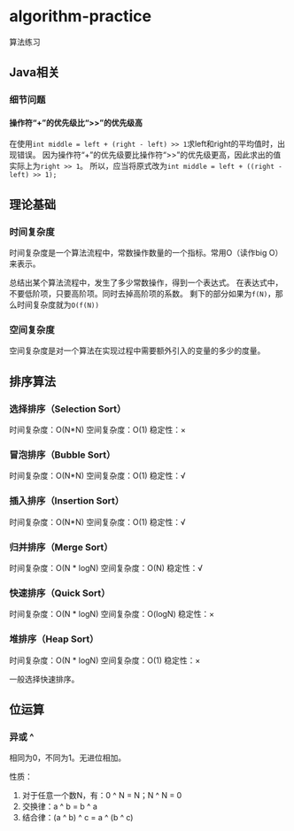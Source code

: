 # algorithm-practice
算法练习



## Java相关
### 细节问题
#### 操作符“+”的优先级比“>>”的优先级高
在使用`int middle = left + (right - left) >> 1`求left和right的平均值时，出现错误。
因为操作符“+”的优先级要比操作符“>>”的优先级更高，因此求出的值实际上为`right >> 1`。
所以，应当将原式改为`int middle = left + ((right - left) >> 1);`



## 理论基础
### 时间复杂度
时间复杂度是一个算法流程中，常数操作数量的一个指标。常用O（读作big O）来表示。

总结出某个算法流程中，发生了多少常数操作，得到一个表达式。
在表达式中，不要低阶项，只要高阶项。同时去掉高阶项的系数。
剩下的部分如果为`f(N)`，那么时间复杂度就为`O(f(N))`

### 空间复杂度
空间复杂度是对一个算法在实现过程中需要额外引入的变量的多少的度量。



## 排序算法
### 选择排序（Selection Sort）
时间复杂度：O(N*N)
空间复杂度：O(1)
稳定性：×

### 冒泡排序（Bubble Sort）
时间复杂度：O(N*N)
空间复杂度：O(1)
稳定性：√

### 插入排序（Insertion Sort）
时间复杂度：O(N*N)
空间复杂度：O(1)
稳定性：√

### 归并排序（Merge Sort）
时间复杂度：O(N * logN)
空间复杂度：O(N)
稳定性：√

### 快速排序（Quick Sort）
时间复杂度：O(N * logN)
空间复杂度：O(logN)
稳定性：×

### 堆排序（Heap Sort）
时间复杂度：O(N * logN)
空间复杂度：O(1)
稳定性：×

一般选择快速排序。



## 位运算
### 异或 ^
相同为0，不同为1。无进位相加。

性质：

1) 对于任意一个数N，有：0 ^ N = N；N ^ N = 0
2) 交换律：a ^ b = b ^ a
3) 结合律：(a ^ b) ^ c = a ^ (b ^ c)